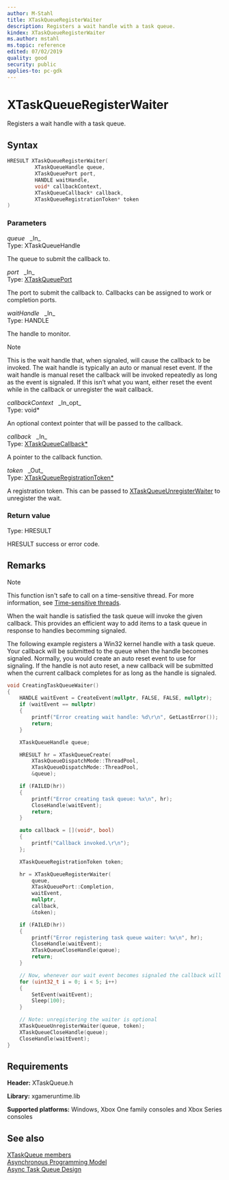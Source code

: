 ```yaml
---
author: M-Stahl
title: XTaskQueueRegisterWaiter
description: Registers a wait handle with a task queue.
kindex: XTaskQueueRegisterWaiter
ms.author: mstahl
ms.topic: reference
edited: 07/02/2019
quality: good
security: public
applies-to: pc-gdk
---
```


# XTaskQueueRegisterWaiter  

Registers a wait handle with a task queue.  

## Syntax  
  
```cpp
HRESULT XTaskQueueRegisterWaiter(  
         XTaskQueueHandle queue,  
         XTaskQueuePort port,  
         HANDLE waitHandle,  
         void* callbackContext,  
         XTaskQueueCallback* callback,  
         XTaskQueueRegistrationToken* token  
)  
```  
  
### Parameters  
  
*queue* &nbsp;&nbsp;\_In\_  
Type: XTaskQueueHandle  

  
The queue to submit the callback to.  


*port* &nbsp;&nbsp;\_In\_  
Type: [XTaskQueuePort](../enums/xtaskqueueport.md)  

  
The port to submit the callback to. Callbacks can be assigned to work or completion ports.  


*waitHandle* &nbsp;&nbsp;\_In\_  
Type: HANDLE  

  
The handle to monitor.  
> [!NOTE]
> This is the wait handle that, when signaled, will cause the callback to be invoked. The wait handle is typically an auto or manual reset event. If the wait handle is manual reset the callback will be invoked repeatedly as long as the event is signaled. If this isn’t what you want, either reset the event while in the callback or unregister the wait callback.  


*callbackContext* &nbsp;&nbsp;\_In\_opt\_  
Type: void*  

  
An optional context pointer that will be passed to the callback.  


*callback* &nbsp;&nbsp;\_In\_  
Type: [XTaskQueueCallback*](xtaskqueuecallback.md)  

  
A pointer to the callback function.  


*token* &nbsp;&nbsp;\_Out\_  
Type: [XTaskQueueRegistrationToken*](../structs/xtaskqueueregistrationtoken.md)  

  
A registration token. This can be passed to [XTaskQueueUnregisterWaiter](xtaskqueueunregisterwaiter.md) to unregister the wait.  

  
### Return value
Type: HRESULT
  
HRESULT success or error code.  
  
## Remarks  
  > [!NOTE]
> This function isn't safe to call on a time-sensitive thread. For more information, see [Time-sensitive threads](../../../../system/overviews/time-sensitive-threads.md).  
  
When the wait handle is satisfied the task queue will invoke the given callback. This provides an efficient way to add items to a task queue in response to handles becomming signaled.  
  
The following example registers a Win32 kernel handle with a task queue. Your callback will be submitted to the queue when the handle becomes signaled. Normally, you would create an auto reset event to use for signaling. If the handle is not auto reset, a new callback will be submitted when the current callback completes for as long as the handle is signaled. 
  
```cpp
void CreatingTaskQueueWaiter()
{
    HANDLE waitEvent = CreateEvent(nullptr, FALSE, FALSE, nullptr);
    if (waitEvent == nullptr)
    {
        printf("Error creating wait handle: %d\r\n", GetLastError());
        return;
    }

    XTaskQueueHandle queue;

    HRESULT hr = XTaskQueueCreate(
        XTaskQueueDispatchMode::ThreadPool,
        XTaskQueueDispatchMode::ThreadPool, 
        &queue);

    if (FAILED(hr))
    {
        printf("Error creating task queue: %x\n", hr);
        CloseHandle(waitEvent);
        return;
    }

    auto callback = [](void*, bool)
    {
        printf("Callback invoked.\r\n");
    };

    XTaskQueueRegistrationToken token;

    hr = XTaskQueueRegisterWaiter(
        queue, 
        XTaskQueuePort::Completion, 
        waitEvent, 
        nullptr, 
        callback, 
        &token);

    if (FAILED(hr))
    {
        printf("Error registering task queue waiter: %x\n", hr);
        CloseHandle(waitEvent);
        XTaskQueueCloseHandle(queue);
        return;
    }

    // Now, whenever our wait event becomes signaled the callback will be called.
    for (uint32_t i = 0; i < 5; i++)
    {
        SetEvent(waitEvent);
        Sleep(100);
    }

    // Note: unregistering the waiter is optional
    XTaskQueueUnregisterWaiter(queue, token);
    XTaskQueueCloseHandle(queue);
    CloseHandle(waitEvent);
}
```
   

## Requirements  
  
**Header:** XTaskQueue.h
  
**Library:** xgameruntime.lib
  
**Supported platforms:** Windows, Xbox One family consoles and Xbox Series consoles  
  
## See also  
[XTaskQueue members](../xtaskqueue_members.md)  
[Asynchronous Programming Model](../../../../system/overviews/async-programming-model.md)  
[Async Task Queue Design](../../../../system/overviews/async-task-queue-design.md)  
  
  